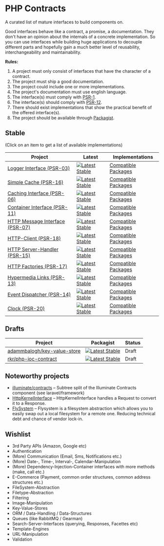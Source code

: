 PHP Contracts
=============

A curated list of mature interfaces to build components on.

Good interfaces behave like a contract, a promise, a documentation. They don't have an opinion about the internals of a concrete implementation.
So you can use interfaces while building huge applications to decouple different parts and hopefully gain a much better level of reusability,
interchangeability and maintainability.

**Rules:**

1. A project must only consist of interfaces that have the character of a contract.
2. The project must ship a good documentation.
3. The project could include one or more implementations.
4. The project's documentation must use english language.
5. The interface(s) must comply with [PSR-1](http://www.php-fig.org/psr/psr-1/).
6. The interface(s) should comply with [PSR-12](https://www.php-fig.org/psr/psr-12/).
7. There should exist implementations that show the practical benefit of the offered interface(s).
8. The project should be available through [Packagist](https://packagist.org/).


## Stable

(Click on an item to get a list of available implementations)

| Project | Latest    | Implementations |
|---------|-----------|-----------------|
| [Logger Interface (PSR-03)](https://www.php-fig.org/psr/psr-3/) | [![Latest Stable](https://img.shields.io/packagist/v/psr/log)](https://packagist.org/packages/psr/log) | [Compatible Packages](https://packagist.org/packages/psr/log) |
| [Simple Cache (PSR-16)](https://www.php-fig.org/psr/psr-16/) | [![Latest Stable](https://img.shields.io/packagist/v/psr/simple-cache)](https://packagist.org/packages/psr/simple-cache) | [Compatible Packages](https://packagist.org/packages/psr/simple-cache) |
| [Caching Interface (PSR-06)](https://www.php-fig.org/psr/psr-6/) | [![Latest Stable](https://img.shields.io/packagist/v/psr/cache)](https://packagist.org/packages/psr/cache) | [Compatible Packages](https://packagist.org/packages/psr/cache) |
| [Container Interface (PSR-11)](https://www.php-fig.org/psr/psr-11/) | [![Latest Stable](https://img.shields.io/packagist/v/psr/container)](https://packagist.org/packages/psr/container) | [Compatible Packages](https://packagist.org/packages/psr/container) |
| [HTTP Message Interface (PSR-07)](https://www.php-fig.org/psr/psr-7/) | [![Latest Stable](https://img.shields.io/packagist/v/psr/http-message)](https://packagist.org/packages/psr/http-message) | [Compatible Packages](https://packagist.org/packages/psr/http-message) |
| [HTTP-Client (PSR-18)](https://www.php-fig.org/psr/psr-18/) | [![Latest Stable](https://img.shields.io/packagist/v/psr/http-client)](https://packagist.org/packages/psr/http-client) | [Compatible Packages](https://packagist.org/packages/psr/http-client) |
| [HTTP Server-Handler (PSR-15)](https://www.php-fig.org/psr/psr-15/) | [![Latest Stable](https://img.shields.io/packagist/v/psr/http-server-handler)](https://packagist.org/packages/psr/http-server-handler) | [Compatible Packages](https://packagist.org/packages/psr/http-server-handler) |
| [HTTP Factories (PSR-17)](https://www.php-fig.org/psr/psr-17/) | [![Latest Stable](https://img.shields.io/packagist/v/psr/http-factory)](https://packagist.org/packages/psr/http-factory) | [Compatible Packages](https://packagist.org/packages/psr/http-factory) |
| [Hypermedia Links (PSR-13)](https://www.php-fig.org/psr/psr-13/) | [![Latest Stable](https://img.shields.io/packagist/v/psr/link)](https://packagist.org/packages/psr/link) | [Compatible Packages](https://packagist.org/packages/psr/link) |
| [Event Dispatcher (PSR-14)](https://www.php-fig.org/psr/psr-14/) | [![Latest Stable](https://img.shields.io/packagist/v/psr/event-dispatcher)](https://packagist.org/packages/psr/event-dispatcher) | [Compatible Packages](https://packagist.org/packages/psr/event-dispatcher) |
| [Clock (PSR-20)](https://www.php-fig.org/psr/psr-20/) | [![Latest Stable](https://img.shields.io/packagist/v/psr/clock)](https://packagist.org/packages/psr/clock) | [Compatible Packages](https://packagist.org/packages/psr/clock) |

## Drafts

| Project | Packagist | Status |
|---------|-----------|--------|
| [adammbalogh/key-value-store](https://github.com/adammbalogh/key-value-store) | [![Latest Stable](http://img.shields.io/packagist/v/adammbalogh/key-value-store.svg)](https://packagist.org/packages/adammbalogh/key-value-store) | Draft |
| [rkr/php-ioc-contract](https://packagist.org/packages/rkr/php-ioc-contract) | [![Latest Stable](http://img.shields.io/packagist/v/rkr/php-di-ioc-adapter.svg)](https://packagist.org/packages/rkr/php-di-ioc-adapter) | Draft |


## Noteworthy projects

* [illuminate/contracts](https://github.com/illuminate/contracts) – Subtree split of the Illuminate Contracts component (see laravel/framework)
* [HttpKernelInterface](https://github.com/symfony/symfony/blob/master/src/Symfony/Component/HttpKernel/HttpKernelInterface.php) – HttpKernelInterface handles a Request to convert it to a Response.
* [FlySystem](http://flysystem.thephpleague.com) – Flysystem is a filesystem abstraction which allows you to easily swap out a local filesystem for a remote one. Reducing technical debt and chance of vendor lock-in. 


## Wishlist

* 3rd Party APIs (Amazon, Google etc)
* Authentication
* (More) Communication (Email, Sms, Notifications etc.)
* (More) Date-, Time-, Interval-, Calendar-Manipulation
* (More) Dependency-Injection-Container interfaces with more methods (make, call etc.)
* E-Commerce (Payment, common order structures, common address structures etc.)
* FileSystem-Abstraction
* Filetype-Abstraction
* Filtering
* Image-Manipulation
* Key-Value-Stores
* ORM / Data-Handling / Data-Structures
* Queues (like RabbitMQ / Gearman)
* Search-Server-Interfaces (querying, Responses, Facettes etc)
* Template-Engines
* URL-Manipulation
* Validation

